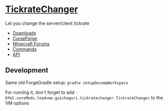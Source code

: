 # [TickrateChanger](http://guichaguri.github.io/TickrateChanger/)
Let you change the server/client tickrate

* [Downloads](http://guichaguri.github.io/TickrateChanger/)
* [CurseForge](http://minecraft.curseforge.com/mc-mods/230233-tickratechanger)
* [Minecraft Forums](http://www.minecraftforum.net/forums/mapping-and-modding/minecraft-mods/2421222-tickratechanger-change-the-speed-that-your-game)
* [Commands](https://github.com/Guichaguri/TickrateChanger/wiki/Commands)
* [API](https://github.com/Guichaguri/TickrateChanger/wiki/API)

## Development

Same old ForgeGradle setup: `gradle setupDecompWorkspace`

For running it, don't forget to add `-Dfml.coreMods.load=me.guichaguri.tickratechanger.TickrateChanger` to the VM options